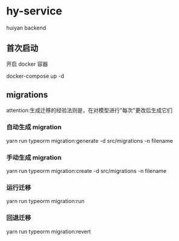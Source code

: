 # hy-service

huiyan backend

## 首次启动

开启 docker 容器

docker-compose up -d

## migrations

attention:生成迁移的经验法则是，在对模型进行"每次"更改后生成它们

### 自动生成 migration


yarn run typeorm migration:generate -d src/migrations -n filename

### 手动生成 migration

yarn run typeorm migration:create -d src/migrations -n filename

### 运行迁移

yarn run typeorm migration:run

### 回退迁移

yarn run typeorm migration:revert
